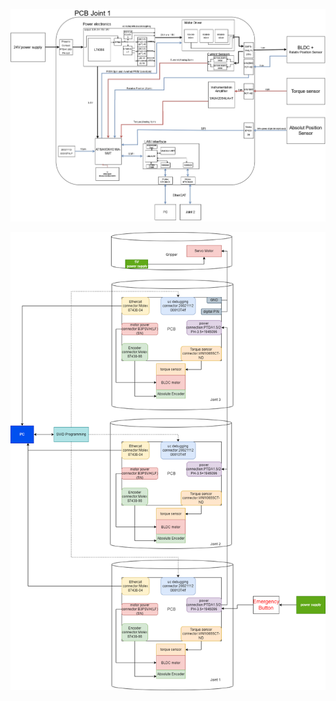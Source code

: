 
<p align="center">
  <img src="https://github.com/Divij96/Projects/blob/main/ScaraRobot/Images/Joint_PCB_design.jpg" width="800" title="hover text">
</p>
<p align="center">
  <img src="https://github.com/Divij96/Projects/blob/main/ScaraRobot/Images/Schematic.png" width="800" alt="accessibility text">
</p>
